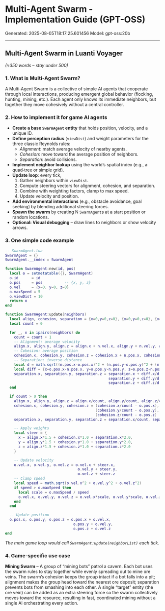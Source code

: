 # Multi-Agent Swarm - Implementation Guide (GPT-OSS)

Generated: 2025-08-05T18:17:25.601456
Model: gpt-oss:20b

---

## Multi‑Agent Swarm in Luanti Voyager  
*(≈350 words – stay under 500)*  

### 1. What is Multi‑Agent Swarm?  
A Multi‑Agent Swarm is a collective of simple AI agents that cooperate through local interactions, producing emergent global behavior (flocking, hunting, mining, etc.). Each agent only knows its immediate neighbors, but together they move cohesively without a central controller.  

### 2. How to implement it for game AI agents  
- **Create a base `SwarmAgent` entity** that holds position, velocity, and a unique ID.  
- **Define perception radius** (`viewDist`) and weight parameters for the three classic Reynolds rules:  
  - *Alignment*: match average velocity of nearby agents.  
  - *Cohesion*: move toward the average position of neighbors.  
  - *Separation*: avoid collisions.  
- **Implement neighbor lookup** using the world’s spatial index (e.g., a quad‑tree or simple grid).  
- **Update loop**: every tick,  
  1. Gather neighbors within `viewDist`.  
  2. Compute steering vectors for alignment, cohesion, and separation.  
  3. Combine with weighting factors, clamp to max speed.  
  4. Update velocity and position.  
- **Add environmental interactions** (e.g., obstacle avoidance, goal seeking) by blending additional steering forces.  
- **Spawn the swarm** by creating N `SwarmAgent`s at a start position or random locations.  
- **Optional: Visual debugging** – draw lines to neighbors or show velocity arrows.  

### 3. One simple code example  
```lua
-- SwarmAgent.lua
SwarmAgent = {}
SwarmAgent.__index = SwarmAgent

function SwarmAgent:new(id, pos)
  local o = setmetatable({}, SwarmAgent)
  o.id      = id
  o.pos     = pos          -- {x, y, z}
  o.vel     = {x=0, y=0, z=0}
  o.maxSpeed = 5
  o.viewDist = 10
  return o
end

function SwarmAgent:update(neighbors)
  local align, cohesion, separation = {x=0,y=0,z=0}, {x=0,y=0,z=0}, {x=0,y=0,z=0}
  local count = 0

  for _, n in ipairs(neighbors) do
    count = count + 1
    -- Alignment: average velocity
    align.x, align.y, align.z = align.x + n.vel.x, align.y + n.vel.y, align.z + n.vel.z
    -- Cohesion: average position
    cohesion.x, cohesion.y, cohesion.z = cohesion.x + n.pos.x, cohesion.y + n.pos.y, cohesion.z + n.pos.z
    -- Separation: inverse distance
    local d = math.sqrt((n.pos.x-o.pos.x)^2 + (n.pos.y-o.pos.y)^2 + (n.pos.z-o.pos.z)^2)
    local diff = {x=o.pos.x-n.pos.x, y=o.pos.y-n.pos.y, z=o.pos.z-n.pos.z}
    separation.x, separation.y, separation.z = separation.x + diff.x/d,
                                               separation.y + diff.y/d,
                                               separation.z + diff.z/d
  end

  if count > 0 then
    align.x, align.y, align.z = align.x/count, align.y/count, align.z/count
    cohesion.x, cohesion.y, cohesion.z = (cohesion.x/count - o.pos.x),
                                         (cohesion.y/count - o.pos.y),
                                         (cohesion.z/count - o.pos.z)
    separation.x, separation.y, separation.z = separation.x/count, separation.y/count, separation.z/count

    -- Apply weights
    local steer = {
      x = align.x*1.5 + cohesion.x*1.0 + separation.x*2.0,
      y = align.y*1.5 + cohesion.y*1.0 + separation.y*2.0,
      z = align.z*1.5 + cohesion.z*1.0 + separation.z*2.0
    }

    -- Update velocity
    o.vel.x, o.vel.y, o.vel.z = o.vel.x + steer.x,
                                 o.vel.y + steer.y,
                                 o.vel.z + steer.z
    -- Clamp speed
    local speed = math.sqrt(o.vel.x^2 + o.vel.y^2 + o.vel.z^2)
    if speed > o.maxSpeed then
      local scale = o.maxSpeed / speed
      o.vel.x, o.vel.y, o.vel.z = o.vel.x*scale, o.vel.y*scale, o.vel.z*scale
    end
  end

  -- Update position
  o.pos.x, o.pos.y, o.pos.z = o.pos.x + o.vel.x,
                               o.pos.y + o.vel.y,
                               o.pos.z + o.vel.z
end
```
*The main game loop would call `SwarmAgent:update(neighborList)` each tick.*

### 4. Game‑specific use case  
**Mining Swarm** – A group of “mining bots” patrol a cavern. Each bot uses the swarm rules to stay together while evenly spreading out to mine ore veins. The swarm’s cohesion keeps the group intact if a bot falls into a pit; alignment makes the group head toward the nearest ore deposit; separation prevents bots from smashing into each other. A single “target” entity (the ore vein) can be added as an extra steering force so the swarm collectively moves toward the resource, resulting in fast, coordinated mining without a single AI orchestrating every action.